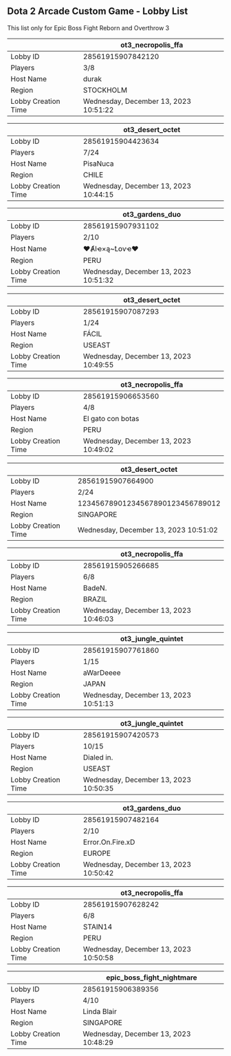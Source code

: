## Dota 2 Arcade Custom Game - Lobby List

This list only for Epic Boss Fight Reborn and Overthrow 3

|  | ot3_necropolis_ffa |
| ------ | ------ |
| Lobby ID | 28561915907842120 |
| Players | 3/8 |
| Host Name | durak |
| Region | STOCKHOLM |
| Lobby Creation Time | Wednesday, December 13, 2023 10:51:22 |


|  | ot3_desert_octet |
| ------ | ------ |
| Lobby ID | 28561915904423634 |
| Players | 7/24 |
| Host Name | PisaNuca |
| Region | CHILE |
| Lobby Creation Time | Wednesday, December 13, 2023 10:44:15 |


|  | ot3_gardens_duo |
| ------ | ------ |
| Lobby ID | 28561915907931102 |
| Players | 2/10 |
| Host Name | ♥ȺӀҽ×ą~Ꝉօѵҽ♥ |
| Region | PERU |
| Lobby Creation Time | Wednesday, December 13, 2023 10:51:32 |


|  | ot3_desert_octet |
| ------ | ------ |
| Lobby ID | 28561915907087293 |
| Players | 1/24 |
| Host Name | FÁCIL |
| Region | USEAST |
| Lobby Creation Time | Wednesday, December 13, 2023 10:49:55 |


|  | ot3_necropolis_ffa |
| ------ | ------ |
| Lobby ID | 28561915906653560 |
| Players | 4/8 |
| Host Name | El gato con botas |
| Region | PERU |
| Lobby Creation Time | Wednesday, December 13, 2023 10:49:02 |


|  | ot3_desert_octet |
| ------ | ------ |
| Lobby ID | 28561915907664900 |
| Players | 2/24 |
| Host Name | 12345678901234567890123456789012 |
| Region | SINGAPORE |
| Lobby Creation Time | Wednesday, December 13, 2023 10:51:02 |


|  | ot3_necropolis_ffa |
| ------ | ------ |
| Lobby ID | 28561915905266685 |
| Players | 6/8 |
| Host Name | BadeN. |
| Region | BRAZIL |
| Lobby Creation Time | Wednesday, December 13, 2023 10:46:03 |


|  | ot3_jungle_quintet |
| ------ | ------ |
| Lobby ID | 28561915907761860 |
| Players | 1/15 |
| Host Name | aWarDeeee |
| Region | JAPAN |
| Lobby Creation Time | Wednesday, December 13, 2023 10:51:13 |


|  | ot3_jungle_quintet |
| ------ | ------ |
| Lobby ID | 28561915907420573 |
| Players | 10/15 |
| Host Name | Dialed in. |
| Region | USEAST |
| Lobby Creation Time | Wednesday, December 13, 2023 10:50:35 |


|  | ot3_gardens_duo |
| ------ | ------ |
| Lobby ID | 28561915907482164 |
| Players | 2/10 |
| Host Name | Error.On.Fire.xD |
| Region | EUROPE |
| Lobby Creation Time | Wednesday, December 13, 2023 10:50:42 |


|  | ot3_necropolis_ffa |
| ------ | ------ |
| Lobby ID | 28561915907628242 |
| Players | 6/8 |
| Host Name | STAIN14 |
| Region | PERU |
| Lobby Creation Time | Wednesday, December 13, 2023 10:50:58 |


|  | epic_boss_fight_nightmare |
| ------ | ------ |
| Lobby ID | 28561915906389356 |
| Players | 4/10 |
| Host Name | Linda Blair |
| Region | SINGAPORE |
| Lobby Creation Time | Wednesday, December 13, 2023 10:48:29 |



